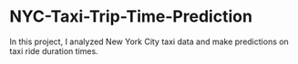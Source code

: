 # NYC-Taxi-Trip-Time-Prediction
In this project, I analyzed New York City taxi data and make predictions on taxi ride duration times.
